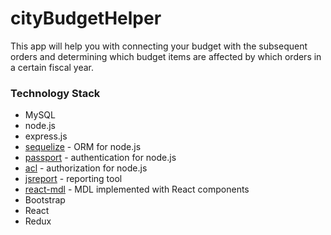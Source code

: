 # cityBudgetHelper

This app will help you with connecting your budget with the subsequent orders and determining which budget items are affected by which orders in a certain fiscal year.

### Technology Stack

* MySQL
* node.js
* express.js
* [sequelize] - ORM for node.js
* [passport] - authentication for node.js
* [acl] - authorization for node.js
* [jsreport] - reporting tool
* [react-mdl] - MDL implemented with React components
* Bootstrap
* React
* Redux

[sequelize]: <http://docs.sequelizejs.com/en/v3/>
[passport]: <https://www.npmjs.com/package/passport>
[acl]: <https://www.npmjs.com/package/acl>
[jsreport]: <https://www.npmjs.com/package/jsreport>
[react-mdl]: <https://github.com/tleunen/react-mdl>
